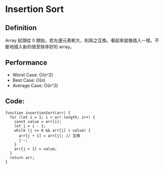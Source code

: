 Insertion Sort
===

## Definition
Array 起頭從 0 開始，若左邊元素較大，則與之互換。看起來就像插入一樣。不斷地插入新的值至排序好的 array。

## Performance
* Worst Case: O(*n^2*)
* Best Case: O(*n*)
* Average Case: O(*n^2*)

## Code:
```
function insertionSort(arr) {
  for (let i = 1; i < arr.length; i++) {
    const value = arr[i];
    let j = i - 1;
    while (j >= 0 && arr[j] > value) {
      arr[j + 1] = arr[j]; // 互換
      j--;
    }
    arr[j + 1] = value;
  }
  return arr;
}
```